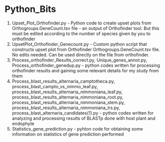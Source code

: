 # Python_Bits
1. Upset_Plot_Orthofinder.py - Python code to create upset plots from Orthogroups.GeneCount.tsv file - an output of Orthofinder tool. But this must be edited according to the number of species given by you to orthofinder
2. UpsetPlot_Orthofinder_Genecount.py - Custom python script that constructs upset plot from Orthofinder Orthogroups.GeneCount.tsv file. No edits needed. Can be used directly on the file from orthofinder.
3. Process_orthofinder_Results_correct.py, Unique_genes_annot.py, Process_orthofinder_genedup.py - python codes written for processing orthofinder results and gaining some relevant details for my study from them
4. Process_blast_results_alternaria_camptotheca.py, process_blast_campto_vs_nimmo_leaf.py, process_blast_results_alternaria_nimmoniana_leaf.py, process_blast_results_alternaria_nimmoniana_root.py, process_blast_results_alternaria_nimmoniana_stem.py, process_blast_results_alternaria_nimmoniana_lrs.py, process_blast_alternaria_candidates(1).py - python codes written for analyzing and processing results of BLASTp done with host plant and endophyte
5. Statistics_gene_prediction.py - pyhton code for obtaining some information on statistics of gene prediction performed
